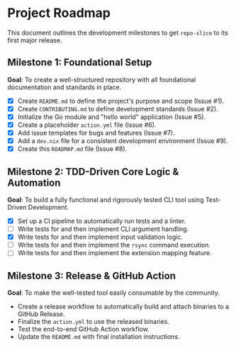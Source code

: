 # Project Roadmap

This document outlines the development milestones to get `repo-slice` to its first major release.

## Milestone 1: Foundational Setup

**Goal**: To create a well-structured repository with all foundational documentation and standards in place.

- [x] Create `README.md` to define the project's purpose and scope (Issue #1).
- [x] Create `CONTRIBUTING.md` to define development standards (Issue #2).
- [x] Initialize the Go module and "hello world" application (Issue #5).
- [x] Create a placeholder `action.yml` file (Issue #6).
- [x] Add issue templates for bugs and features (Issue #7).
- [x] Add a `dev.nix` file for a consistent development environment (Issue #9).
- [x] Create this `ROADMAP.md` file (Issue #8).

## Milestone 2: TDD-Driven Core Logic & Automation

**Goal**: To build a fully functional and rigorously tested CLI tool using Test-Driven Development.

- [x] Set up a CI pipeline to automatically run tests and a linter.
- [ ] Write tests for and then implement CLI argument handling.
- [x] Write tests for and then implement input validation logic.
- [ ] Write tests for and then implement the `rsync` command execution.
- [ ] Write tests for and then implement the extension mapping feature.

## Milestone 3: Release & GitHub Action

**Goal**: To make the well-tested tool easily consumable by the community.

- Create a release workflow to automatically build and attach binaries to a GitHub Release.
- Finalize the `action.yml` to use the released binaries.
- Test the end-to-end GitHub Action workflow.
- Update the `README.md` with final installation instructions.